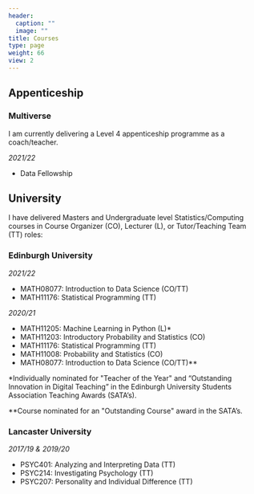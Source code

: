 ```yaml
---
header:
  caption: ""
  image: ""
title: Courses
type: page
weight: 66
view: 2
---
```


## Appenticeship

### Multiverse

I am currently delivering a Level 4 appenticeship programme as a coach/teacher.

_2021/22_
- Data Fellowship <a href="https://www.multiverse.io/en-GB/programmes/data-fellowship-level-4"><i class="fas fa-university"></i></a>

## University

I have delivered Masters and Undergraduate level Statistics/Computing courses in Course Organizer (CO), Lecturer (L), or Tutor/Teaching Team (TT) roles:

### Edinburgh University

_2021/22_
- MATH08077: Introduction to Data Science (CO/TT) <a href="http://www.drps.ed.ac.uk/21-22/dpt/cxmath08077.htm"><i class="fas fa-university"></i></a><a href="https://idsed.digital/"><i class="ai ai-open-materials"></i></a>
- MATH11176: Statistical Programming (TT) <a href="http://www.drps.ed.ac.uk/21-22/dpt/cxmath11176.htm"><i class="fas fa-university"></i></a>

_2020/21_
- MATH11205: Machine Learning in Python (L)\* <a href="http://www.drps.ed.ac.uk/20-21/dpt/cxmath11205.htm"><i class="fas fa-university"></i></a><a href="https://eldave93.github.io/Machine-Learning-in-Python-20-21/"><i class="ai ai-open-materials"></i></a>
- MATH11203: Introductory Probability and Statistics (CO) <a href="http://www.drps.ed.ac.uk/20-21/dpt/cxmath11203.htm"><i class="fas fa-university"></i></a>
- MATH11176: Statistical Programming (TT) <a href="http://www.drps.ed.ac.uk/20-21/dpt/cxmath11176.htm"><i class="fas fa-university"></i></a>
- MATH11008: Probability and Statistics (CO) <a href="http://www.drps.ed.ac.uk/20-21/dpt/cxmath11204.htm"><i class="fas fa-university"></i></a>
- MATH08077: Introduction to Data Science (CO/TT)\*\* <a href="http://www.drps.ed.ac.uk/20-21/dpt/cxmath08077.htm"><i class="fas fa-university"></i></a><a href="https://introds-2020.netlify.app/"><i class="ai ai-open-materials"></i></a>

\*Individually nominated for "Teacher of the Year" and “Outstanding Innovation in Digital Teaching” in the Edinburgh University Students Association Teaching Awards (SATA’s).

\*\*Course nominated for an "Outstanding Course" award in the SATA’s.

### Lancaster University

_2017/19 & 2019/20_

- PSYC401: Analyzing and Interpreting Data (TT)
- PSYC214: Investigating Psychology (TT)
- PSYC207: Personality and Individual Difference (TT)
